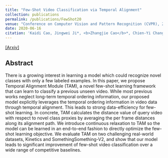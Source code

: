 ```yaml
---
title: "Few-Shot Video Classification via Temporal Alignment"
collection: publications
permalink: /publications/FewShot20
venue: "Conference on Computer Vision and Pattern Recognition (CVPR), 2020"
date: 2020-06-16
citation: 'Kaidi Cao, Jingwei Ji*, <b>Zhangjie Cao</b>*, Chien-Yi Chang, Juan Carlos Niebles. <i>Conference on Computer Vision and Pattern Recognition</i> <b>CVPR 2020</b>.'
---
```


[[Arxiv]](https://arxiv.org/pdf/1906.11415.pdf)

## Abstract
There is a growing interest in learning a model which
could recognize novel classes with only a few labeled examples. In this paper, we propose Temporal Alignment
Module (TAM), a novel few-shot learning framework that
can learn to classify a previous unseen video. While most
previous works neglect long-term temporal ordering information, our proposed model explicitly leverages the temporal ordering information in video data through temporal
alignment. This leads to strong data-efficiency for few-shot
learning. In concrete, TAM calculates the distance value
of query video with respect to novel class proxies by averaging the per frame distances along its alignment path.
We introduce continuous relaxation to TAM so the model
can be learned in an end-to-end fashion to directly optimize
the few-shot learning objective. We evaluate TAM on two
challenging real-world datasets, Kinetics and SomethingSomething-V2, and show that our model leads to significant
improvement of few-shot video classification over a wide
range of competitive baselines.
